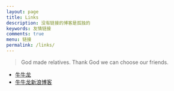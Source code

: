 ```yaml
---
layout: page
title: Links
description: 没有链接的博客是孤独的
keywords: 友情链接
comments: true
menu: 链接
permalink: /links/
---
```


> God made relatives. Thank God we can choose our friends.

* [牛牛龙](http://yulongniu.bionutshell.org/)
* [牛牛龙新浪博客](http://blog.sina.com.cn/niuyulongr)